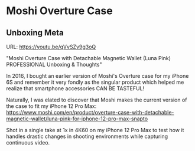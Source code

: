 # Moshi Overture Case

## Unboxing Meta

URL: https://youtu.be/qVvSZv9g3oQ

"Moshi Overture Case with Detachable Magnetic Wallet (Luna Pink) PROFESSIONAL Unboxing & Thoughts"

In 2016, I bought an earlier version of Moshi's Overture case for my iPhone 6S and remember it very fondly as the singular product which helped me realize that smartphone accessories CAN BE TASTEFUL!

Naturally, I was elated to discover that Moshi makes the current version of the case to fit my iPhone 12 Pro Max: https://www.moshi.com/en/product/overture-case-with-detachable-magnetic-wallet/luna-pink-for-iphone-12-pro-max-snapto

Shot in a single take at 1x in 4K60 on my iPhone 12 Pro Max to test how it handles drastic changes in shooting environments while capturing continuous video.
